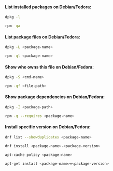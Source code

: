 #### List installed packages on Debian/Fedora:
```bash
dpkg -l
```
```bash
rpm -qa
```

#### List package files on Debian/Fedora:
```bash
dpkg -L <package-name>
```
```bash
rpm -ql <package-name>
```

#### Show who owns this file on Debian/Fedora:
```bash
dpkg -S <cmd-name>
```
```bash
rpm -qf <file-path>
```

#### Show package dependencies on Debian/Fedora:
```bash
dpkg -I <package-path>
```
```bash
rpm -q --requires <package-name>
```

#### Install specific version on Debian/Fedora:
```bash
dnf list --showduplicates <package-name>
```
```bash
dnf install <package-name>-<package-version>
```
```bash
apt-cache policy <package-name>
```
```bash
apt-get install <package-name>=<package-version>
```
